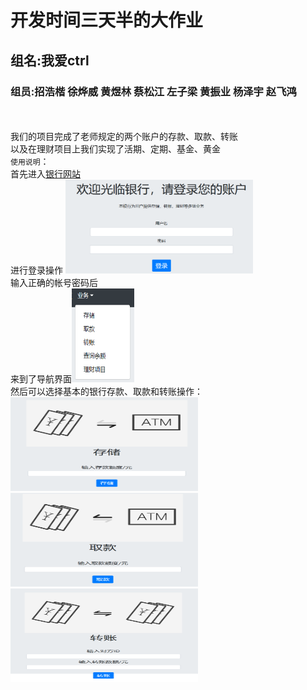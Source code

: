 # 开发时间三天半的大作业
## 组名:我爱ctrl
### 组员:招浩楷 徐烨威 黄煜林 蔡松江 左子梁 黄振业 杨泽宇 赵飞鸿
<br><br>
我们的项目完成了老师规定的两个账户的存款、取款、转账
<br>
以及在理财项目上我们实现了活期、定期、基金、黄金
<br>
`使用说明`：
<br>
首先进入[银行网站](http://39.108.172.82:8080)
<br>
进行登录操作
<img src="https://github.com/LanMiao27/demo1.0/blob/master/%E7%99%BB%E5%BD%95.png" width="300" height="150">
<br>
输入正确的帐号密码后
<br>
来到了导航界面<img src="https://github.com/LanMiao27/demo1.0/blob/master/%E5%AF%BC%E8%88%AA.png" width="100" height="150">
<br>然后可以选择基本的银行存款、取款和转账操作：
<br><img src="https://github.com/LanMiao27/demo1.0/blob/master/%E5%AD%98%E6%AC%BE.png" width="300" height="150">
<img src="https://github.com/LanMiao27/demo1.0/blob/master/%E5%8F%96%E6%AC%BE.png" width="300" height="150">
<img src="https://github.com/LanMiao27/demo1.0/blob/master/%E8%BD%AC%E8%B4%A6.png" width="300" height="150">



